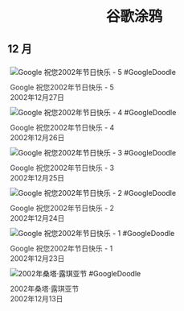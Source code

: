 
<h1 align="center"> 谷歌涂鸦 </h1>




## 12 月

<div class="image">


<img src="" alt="Google 祝您2002年节日快乐 - 5 #GoogleDoodle" style="margin: 5px"/>
<div class="info" style="font-size: 14px; color:#333333; margin:5px"><div class="title">Google 祝您2002年节日快乐 - 5</div><div class="date">2002年12月27日</div></div>

<img src="" alt="Google 祝您2002年节日快乐 - 4 #GoogleDoodle" style="margin: 5px"/>
<div class="info" style="font-size: 14px; color:#333333; margin:5px"><div class="title">Google 祝您2002年节日快乐 - 4</div><div class="date">2002年12月26日</div></div>

<img src="" alt="Google 祝您2002年节日快乐 - 3 #GoogleDoodle" style="margin: 5px"/>
<div class="info" style="font-size: 14px; color:#333333; margin:5px"><div class="title">Google 祝您2002年节日快乐 - 3</div><div class="date">2002年12月25日</div></div>

<img src="" alt="Google 祝您2002年节日快乐 - 2 #GoogleDoodle" style="margin: 5px"/>
<div class="info" style="font-size: 14px; color:#333333; margin:5px"><div class="title">Google 祝您2002年节日快乐 - 2</div><div class="date">2002年12月24日</div></div>

<img src="" alt="Google 祝您2002年节日快乐 - 1 #GoogleDoodle" style="margin: 5px"/>
<div class="info" style="font-size: 14px; color:#333333; margin:5px"><div class="title">Google 祝您2002年节日快乐 - 1</div><div class="date">2002年12月23日</div></div>

<img src="" alt="2002年桑塔·露琪亚节 #GoogleDoodle" style="margin: 5px"/>
<div class="info" style="font-size: 14px; color:#333333; margin:5px"><div class="title">2002年桑塔·露琪亚节</div><div class="date">2002年12月13日</div></div>

</div>








